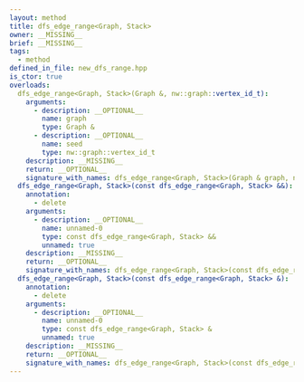 ```yaml
---
layout: method
title: dfs_edge_range<Graph, Stack>
owner: __MISSING__
brief: __MISSING__
tags:
  - method
defined_in_file: new_dfs_range.hpp
is_ctor: true
overloads:
  dfs_edge_range<Graph, Stack>(Graph &, nw::graph::vertex_id_t):
    arguments:
      - description: __OPTIONAL__
        name: graph
        type: Graph &
      - description: __OPTIONAL__
        name: seed
        type: nw::graph::vertex_id_t
    description: __MISSING__
    return: __OPTIONAL__
    signature_with_names: dfs_edge_range<Graph, Stack>(Graph & graph, nw::graph::vertex_id_t seed)
  dfs_edge_range<Graph, Stack>(const dfs_edge_range<Graph, Stack> &&):
    annotation:
      - delete
    arguments:
      - description: __OPTIONAL__
        name: unnamed-0
        type: const dfs_edge_range<Graph, Stack> &&
        unnamed: true
    description: __MISSING__
    return: __OPTIONAL__
    signature_with_names: dfs_edge_range<Graph, Stack>(const dfs_edge_range<Graph, Stack> &&)
  dfs_edge_range<Graph, Stack>(const dfs_edge_range<Graph, Stack> &):
    annotation:
      - delete
    arguments:
      - description: __OPTIONAL__
        name: unnamed-0
        type: const dfs_edge_range<Graph, Stack> &
        unnamed: true
    description: __MISSING__
    return: __OPTIONAL__
    signature_with_names: dfs_edge_range<Graph, Stack>(const dfs_edge_range<Graph, Stack> &)
---
```

